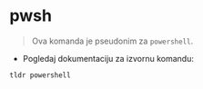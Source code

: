 # pwsh

> Ova komanda je pseudonim za `powershell`.

- Pogledaj dokumentaciju za izvornu komandu:

`tldr powershell`

